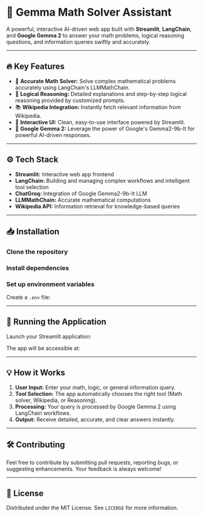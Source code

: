 # 📐 Gemma Math Solver Assistant

A powerful, interactive AI-driven web app built with **Streamlit**, **LangChain**, and **Google Gemma 2** to answer your math problems, logical reasoning questions, and information queries swiftly and accurately.

---

## 🔥 Key Features

- 🧮 **Accurate Math Solver:** Solve complex mathematical problems accurately using LangChain's LLMMathChain.
- 🧠 **Logical Reasoning:** Detailed explanations and step-by-step logical reasoning provided by customized prompts.
- 📚 **Wikipedia Integration:** Instantly fetch relevant information from Wikipedia.
- 🎨 **Interactive UI:** Clean, easy-to-use interface powered by Streamlit.
- 🚀 **Google Gemma 2:** Leverage the power of Google's Gemma2-9b-It for powerful AI-driven responses.

---

## ⚙️ Tech Stack

- **Streamlit:** Interactive web app frontend
- **LangChain:** Building and managing complex workflows and intelligent tool selection
- **ChatGroq:** Integration of Google Gemma2-9b-It LLM
- **LLMMathChain:** Accurate mathematical computations
- **Wikipedia API:** Information retrieval for knowledge-based queries

---

## 📥 Installation

### Clone the repository

### Install dependencies

### Set up environment variables

Create a `.env` file:

---

## 🚀 Running the Application

Launch your Streamlit application:

The app will be accessible at:

---

## 💡 How it Works

1. **User Input:** Enter your math, logic, or general information query.
2. **Tool Selection:** The app automatically chooses the right tool (Math solver, Wikipedia, or Reasoning).
3. **Processing:** Your query is processed by Google Gemma 2 using LangChain workflows.
4. **Output:** Receive detailed, accurate, and clear answers instantly.

---

## 🛠 Contributing

Feel free to contribute by submitting pull requests, reporting bugs, or suggesting enhancements. Your feedback is always welcome!

---

## 📄 License

Distributed under the MIT License. See `LICENSE` for more information.


